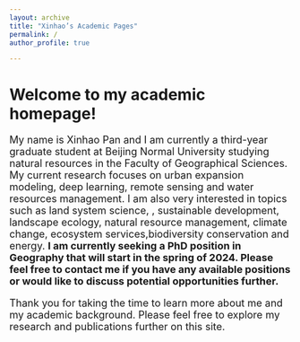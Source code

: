 ```yaml
---
layout: archive
title: "Xinhao’s Academic Pages"
permalink: /
author_profile: true

---
```

# Welcome to my academic homepage!
<p style="font-size: 18px;">My name is Xinhao Pan and I am currently a third-year graduate student at Beijing Normal University studying natural resources in the Faculty of Geographical Sciences. My current research focuses on urban expansion modeling, deep learning, remote sensing and water resources management. I am also very interested in topics such as land system science, , sustainable development, landscape ecology, natural resource management,  climate change,  ecosystem services,biodiversity conservation and energy. <b>I am currently seeking a PhD position in Geography that will start in the spring of 2024. Please feel free to contact me if you have any available positions or would like to discuss potential opportunities further.</b></p>
<p style="font-size: 18px;">Thank you for taking the time to learn more about me and my academic background. Please feel free to explore my research and publications further on this site.</p>
